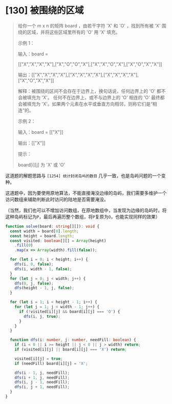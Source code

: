 # [130] 被围绕的区域

> 给你一个 m x n 的矩阵 board ，由若干字符 'X' 和 'O' ，找到所有被 'X' 围绕的区域，并将这些区域里所有的 'O' 用 'X'
> 填充。
>
> 示例 1：
>
> 输入：board =
>
> [["X","X","X","X"],["X","O","O","X"],["X","X","O","X"],["X","O","X","X"]]
>
> 输出：[["X","X","X","X"],["X","X","X","X"],["X","X","X","X"],["X","O","X","X"]]
>
> 解释：被围绕的区间不会存在于边界上，换句话说，任何边界上的 'O' 都不会被填充为 'X'。 任何不在边界上，或不与边界上的 'O' 相连的 'O' 最终都会被填充为 'X'。如果两个元素在水平或垂直方向相邻，则称它们是“相连”的。
>
> 示例 2：
>
> 输入：board = [["X"]]
>
> 输出：[["X"]]
>
> 提示：
>
> board[i][j] 为 'X' 或 'O'

这道题的解题思路与 `[1254] 统计封闭岛屿的数目` 几乎一致，也是岛屿问题的一个变种。

这道题中，因为要使用原地算法，不能直接淹没边缘的岛屿，我们需要多维护一个访问数组来辅助判断此时访问的陆地是否需要淹没。

（当然，我们也可以不增加访问数组，在原地数组中，当发现为边缘的岛屿时，将这种岛屿标记为`P`，最后再遍历整个数组，将`P`复原为`O`，也能实现同样的效果）

```ts
function solve(board: string[][]): void {
  const width = board[0].length;
  const height = board.length;
  const visited: boolean[][] = Array(height)
    .fill(0)
    .map(x => Array(width).fill(false));

  for (let i = 0; i < height; i++) {
    dfs(i, 0, false);
    dfs(i, width - 1, false);
  }
  for (let j = 0; j < width; j++) {
    dfs(0, j, false);
    dfs(height - 1, j, false);
  }

  for (let i = 1; i < height - 1; i++) {
    for (let j = 1; j < width - 1; j++) {
      if (!visited[i][j] && board[i][j] === 'O') {
        dfs(i, j, true);
      }
    }
  }

  function dfs(i: number, j: number, needFill: boolean) {
    if (i < 0 || i >= height || j < 0 || j > width) return;
    if (visited[i][j] || board[i][j] === 'X') return;

    visited[i][j] = true;
    if (needFill) board[i][j] = 'X';

    dfs(i - 1, j, needFill);
    dfs(i + 1, j, needFill);
    dfs(i, j - 1, needFill);
    dfs(i, j + 1, needFill);
  }
}
```
